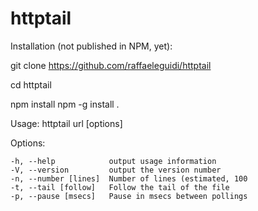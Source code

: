 # httptail


Installation (not published in NPM, yet):

  git clone https://github.com/raffaeleguidi/httptail
  
  cd httptail
  
  npm install npm -g install .
  

Usage: httptail url [options]

  Options:

    -h, --help            output usage information
    -V, --version         output the version number
    -n, --number [lines]  Number of lines (estimated, 100
    -t, --tail [follow]   Follow the tail of the file
    -p, --pause [msecs]   Pause in msecs between pollings
